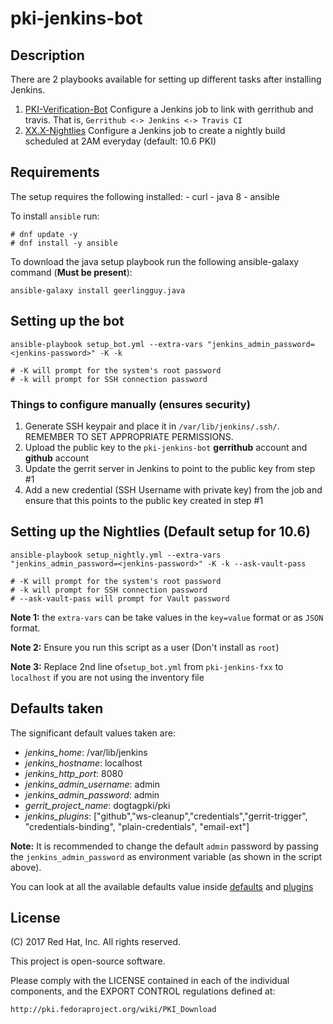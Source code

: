 # pki-jenkins-bot

## Description
There are 2 playbooks available for setting up different tasks after installing Jenkins.
1. [PKI-Verification-Bot](#setting-up-the-bot) Configure a Jenkins job to link with gerrithub and travis. That is, `Gerrithub <-> Jenkins <-> Travis CI`
2. [XX.X-Nightlies](#setting-up-the-nightlies) Configure a Jenkins job to create a nightly build scheduled at 2AM everyday (default: 10.6 PKI)

## Requirements
The setup requires the following installed:
    - curl
    - java 8
    - ansible 

To install `ansible` run:

    # dnf update -y
    # dnf install -y ansible


To download the java setup playbook run the following ansible-galaxy command (**Must be present**):

    ansible-galaxy install geerlingguy.java

## Setting up the bot

    ansible-playbook setup_bot.yml --extra-vars "jenkins_admin_password=<jenkins-password>" -K -k
    
    # -K will prompt for the system's root password
    # -k will prompt for SSH connection password


### Things to configure manually (ensures security)

1. Generate SSH keypair and place it in `/var/lib/jenkins/.ssh/`. REMEMBER TO SET APPROPRIATE PERMISSIONS.
2. Upload the public key to the `pki-jenkins-bot` **gerrithub** account and **github** account
3. Update the gerrit server in Jenkins to point to the public key from step #1
4. Add a new credential (SSH Username with private key) from the job and ensure that this points to the public key created in step #1


## Setting up the Nightlies (Default setup for 10.6)

    ansible-playbook setup_nightly.yml --extra-vars "jenkins_admin_password=<jenkins-password>" -K -k --ask-vault-pass
    
    # -K will prompt for the system's root password
    # -k will prompt for SSH connection password
    # --ask-vault-pass will prompt for Vault password



**Note 1:** the `extra-vars` can be take values in the `key=value` format or as `JSON` format.

**Note 2:** Ensure you run this script as a user (Don't install as `root`)

**Note 3:** Replace 2nd line of`setup_bot.yml` from `pki-jenkins-fxx` to `localhost` if you are not using the inventory file

## Defaults taken
The significant default values taken are:
- *jenkins_home*: /var/lib/jenkins
- *jenkins_hostname*: localhost
- *jenkins_http_port*: 8080
- *jenkins_admin_username*: admin
- *jenkins_admin_password*: admin
- *gerrit_project_name*: dogtagpki/pki
- *jenkins_plugins*: ["github","ws-cleanup","credentials","gerrit-trigger", "credentials-binding", "plain-credentials", "email-ext"]

**Note:** It is recommended to change the default `admin` password by passing the `jenkins_admin_password` as environment variable (as shown in the script above).

You can look at all the available defaults value inside [defaults](group_vars/all/defaults.yml) and [plugins](roles/installJenkins/vars/main.yml)


## License
(C) 2017 Red Hat, Inc. All rights reserved.

This project is open-source software.

Please comply with the LICENSE contained in each of the individual components, and the EXPORT CONTROL regulations defined at:

    http://pki.fedoraproject.org/wiki/PKI_Download
